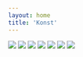 ```yaml
---
layout: home
title: 'Konst'
---
```


![]({{site.baseurl}}/images/spegelbild.jpg)
![]({{site.baseurl}}/images/barnfodsel.jpg)
![]({{site.baseurl}}/images/doden.jpg)
![]({{site.baseurl}}/images/ljus.jpg)
![]({{site.baseurl}}/images/nattvard.jpg)
![]({{site.baseurl}}/images/rengbageduvahand.jpg)
![]({{site.baseurl}}/images/korsduvahoj.jpg)
